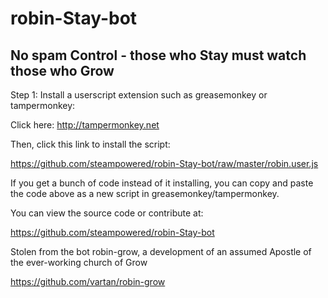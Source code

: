 # robin-Stay-bot
## No spam Control - those who Stay must watch those who Grow

Step 1: Install a userscript extension such as greasemonkey or tampermonkey:

Click here: http://tampermonkey.net


Then, click this link to install the script:

https://github.com/steampowered/robin-Stay-bot/raw/master/robin.user.js

If you get a bunch of code instead of it installing, you can copy and paste the code above as a new script in greasemonkey/tampermonkey.

You can view the source code or contribute at: 

https://github.com/steampowered/robin-Stay-bot

Stolen from the bot robin-grow, a development of an assumed Apostle of the ever-working church of Grow

https://github.com/vartan/robin-grow
